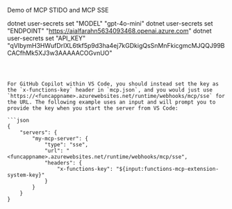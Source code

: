 Demo of MCP STIDO and MCP SSE

dotnet user-secrets set "MODEL" "gpt-4o-mini"
dotnet user-secrets set "ENDPOINT" "https://aialfarahn5634093468.openai.azure.com"
dotnet user-secrets set "API_KEY" "qVIbymH3HWufDrIXL6tkf5p9d3ha4ej7kGDkigQsSnMnFkicgmcMJQQJ99BCACfhMk5XJ3w3AAAAACOGvnUO"
```



For GitHub Copilot within VS Code, you should instead set the key as the `x-functions-key` header in `mcp.json`, and you would just use `https://<funcappname>.azurewebsites.net/runtime/webhooks/mcp/sse` for the URL. The following example uses an input and will prompt you to provide the key when you start the server from VS Code:

```json
{
    "servers": {
        "my-mcp-server": {
            "type": "sse",
            "url": "<funcappname>.azurewebsites.net/runtime/webhooks/mcp/sse",
            "headers": {
                "x-functions-key": "${input:functions-mcp-extension-system-key}"
            }
        }
    }
}
